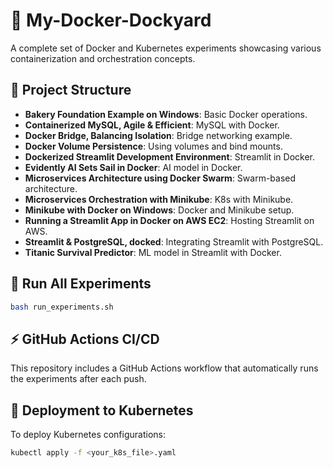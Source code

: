 # 🚀 My-Docker-Dockyard

A complete set of Docker and Kubernetes experiments showcasing various containerization and orchestration concepts.

## 📂 Project Structure
- **Bakery Foundation Example on Windows**: Basic Docker operations.
- **Containerized MySQL, Agile & Efficient**: MySQL with Docker.
- **Docker Bridge, Balancing Isolation**: Bridge networking example.
- **Docker Volume Persistence**: Using volumes and bind mounts.
- **Dockerized Streamlit Development Environment**: Streamlit in Docker.
- **Evidently AI Sets Sail in Docker**: AI model in Docker.
- **Microservices Architecture using Docker Swarm**: Swarm-based architecture.
- **Microservices Orchestration with Minikube**: K8s with Minikube.
- **Minikube with Docker on Windows**: Docker and Minikube setup.
- **Running a Streamlit App in Docker on AWS EC2**: Hosting Streamlit on AWS.
- **Streamlit & PostgreSQL, docked**: Integrating Streamlit with PostgreSQL.
- **Titanic Survival Predictor**: ML model in Streamlit with Docker.

## 🧪 Run All Experiments
```bash
bash run_experiments.sh
```

## ⚡️ GitHub Actions CI/CD
This repository includes a GitHub Actions workflow that automatically runs the experiments after each push.

## 📡 Deployment to Kubernetes
To deploy Kubernetes configurations:
```bash
kubectl apply -f <your_k8s_file>.yaml
```
